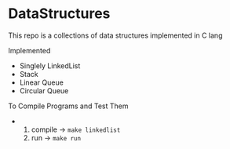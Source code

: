 ﻿<h1><strong>DataStructures</strong></h1>

<p>This repo is a collections of data structures implemented in C lang<p>

<p>Implemented</p>
<ul>
    <li>Singlely LinkedList</li>
    <li>Stack</li>
    <li>Linear Queue</li>
    <li>Circular Queue</li>
</ul>

<p>To Compile Programs and Test Them</p>
<ul>
    <li>
        <ol>
        <li>compile -> <code>make linkedlist</code></li>
        <li>run  ->  <code>make run</code></li>
        </ol>
    </li>
</ul>
